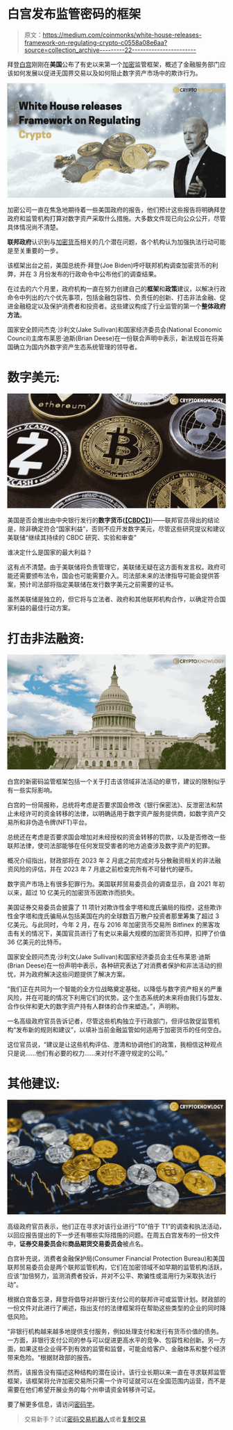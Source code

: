 # 白宫发布监管密码的框架

> 原文：<https://medium.com/coinmonks/white-house-releases-framework-on-regulating-crypto-c0558a08e6aa?source=collection_archive---------22----------------------->

拜登[白宫](https://www.whitehouse.gov/briefing-room/statements-releases/2022/09/16/fact-sheet-white-house-releases-first-ever-comprehensive-framework-for-responsible-development-of-digital-assets/)刚刚在**美国**公布了有史以来第一个[加密](https://cryptoknowlogy.com/)监管框架，概述了金融服务部门应该如何发展以促进无国界交易以及如何阻止数字资产市场中的欺诈行为。

![](img/fe073e6e25dcfbfa5198debd2880722e.png)

加密公司一直在焦急地期待着一些美国政府的报告，他们预计这些报告将明确拜登政府和监管机构打算对数字资产采取什么措施。大多数文件现已向公众公开，尽管具体情况尚不清楚。

**联邦政府**认识到与[加密货币](https://cryptoknowlogy.com/the-link-between-cryptocurrency-and-inflation/)相关的几个潜在问题，各个机构认为加强执法行动可能是至关重要的一步。

该框架出台之前，美国总统乔·拜登(Joe Biden)呼吁联邦机构调查加密货币的利弊，并在 3 月份发布的行政命令中公布他们的调查结果。

在过去的六个月里，政府机构一直在努力创建自己的**框架**和**政策**建议，以解决行政命令中列出的六个优先事项，包括金融包容性、负责任的创新、打击非法金融、促进金融稳定以及保护消费者和投资者。这些建议构成了行业监管的第一个**整体政府方法**。

国家安全顾问杰克·沙利文(Jake Sullivan)和国家经济委员会(National Economic Council)主席布莱恩·迪斯(Brian Deese)在一份联合声明中表示，新法规旨在将美国确立为国内外数字资产生态系统管理的领导者。

# 数字美元:

![](img/f96b930edd5446d4d89671a5b0651ace.png)

美国是否会推出由中央银行发行的**数字货币(**[**【CBDC】**](https://cryptoknowlogy.com/euro-cbdc-is-coming/)**)**)——联邦官员得出的结论是，除非确定符合“国家利益”，否则不应开发数字美元，尽管这些研究提议和建议美联储“继续其持续的 CBDC 研究、实验和审查”

谁决定什么是国家的最大利益？

这有点不清楚。由于美联储将负责管理它，美联储无疑在这方面有发言权。政府可能还需要颁布法令，国会也可能需要介入。司法部未来的法律指导可能会提供答案，预计司法部将指定美联储在发行数字美元之前需要的证书。

虽然美联储是独立的，但它将与立法者、政府和其他联邦机构合作，以确定符合国家利益的最佳行动方案。

# 打击非法融资:

![](img/07381d2f5cc09664a0b0dc6bd09424c2.png)

白宫的新密码监管框架包括一个关于打击该领域非法活动的章节，建议的限制似乎有一些实际影响。

白宫的一份简报称，总统将考虑是否要求国会修改《银行保密法》、反泄密法和禁止未经许可的资金转移的法律，以明确适用于数字资产服务提供商，如数字资产交易所和非伪造令牌(NFT)平台。

总统还在考虑是否要求国会增加对未经授权的资金转移的罚款，以及是否修改一些联邦法律，使司法部能够在任何发现受害者的地方追查涉及数字资产的犯罪。

概况介绍指出，财政部将在 2023 年 2 月底之前完成对与分散融资相关的非法融资风险的评估，并在 2023 年 7 月底之前检查完所有不可替代的硬币。

数字资产市场上有很多犯罪行为。美国联邦贸易委员会的调查显示，自 2021 年初以来，超过 10 亿美元的加密货币因欺诈而损失。

美国证券交易委员会披露了 11 项针对欺诈性金字塔和庞氏骗局的指控，这些欺诈性金字塔和庞氏骗局从包括美国在内的全球数百万散户投资者那里筹集了超过 3 亿美元。与此同时，今年 2 月，在与 2016 年加密货币交易所 Bitfinex 的黑客攻击有关的情况下，美国官员进行了有史以来最大规模的加密货币扣押，扣押了价值 36 亿美元的比特币。

国家安全顾问杰克·沙利文(Jake Sullivan)和国家经济委员会主任布莱恩·迪斯(Brian Deese)在一份声明中表示，各种研究表达了对消费者保护和非法活动的担忧，并为政府解决这些问题提供了解决方案。

“我们正在共同为一个智能的全方位战略奠定基础，以降低与数字资产相关的严重风险，并在可能的情况下利用它们的优势。这个生态系统的未来将由我们与盟友、合作伙伴和更大的数字资产持有人群体的合作来塑造。”，声明称。

一名高级政府官员告诉记者，尽管这些机构独立于行政部门，但评估敦促监管机构“发布新的规则和建议”，以填补当前金融监管如何适用于加密货币的任何空白。

这位官员说，“建议是让这些机构评估、澄清和协调他们的政策，我相信这种观点只是说……他们有必要的权力……来对付不遵守规定的公司。”

# 其他建议:

![](img/dd3ba744aa5edaacbd3741d47aed7206.png)

高级政府官员表示，他们正在寻求对该行业进行“T0”倍于 T1”的调查和执法活动，以回应报告提出的下一步还有哪些实际措施的问题。在周五白宫发布的一份文件中，**证券交易委员会**和**商品期货交易委员会**被点名。

白宫补充说，消费者金融保护局(Consumer Financial Protection Bureau)和美国联邦贸易委员会是两个联邦监管机构，它们在加密领域不如早期的监管机构活跃，应该“加倍努力，监测消费者投诉，并对不公平、欺骗性或滥用行为采取执法行动”。

根据白宫备忘录，拜登将倡导对非银行支付公司的联邦许可或监管计划。财政部的一份文件对此进行了阐述，指出支付的法律框架将在帮助这些类型的企业的同时降低风险。

“非银行机构越来越多地提供支付服务，例如处理支付和发行有货币价值的债务。一方面，非银行支付公司的参与可以促进更高水平的竞争、包容性和创新。另一方面，如果这些企业得不到有效的监管和监督，可能会给客户、金融体系和整个经济带来危险。“根据财政部的报告。

然而，该报告没有描述这种结构的潜在设计。该行业长期以来一直在寻求联邦监管框架，该框架将允许加密交易所只需一个许可证就可以在全国范围内运营，而不是需要在他们希望开展业务的每个州申请资金转移许可证。

要了解更多信息，请访问[密码学](https://cryptoknowlogy.com/white-house-releases-framework-on-regulating-crypto/)。

> 交易新手？试试[密码交易机器人](/coinmonks/crypto-trading-bot-c2ffce8acb2a)或者[复制交易](/coinmonks/top-10-crypto-copy-trading-platforms-for-beginners-d0c37c7d698c)